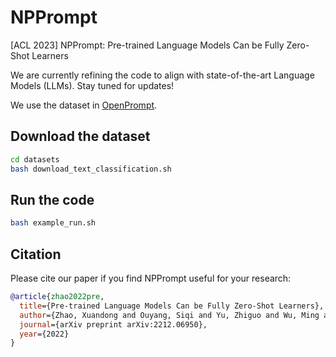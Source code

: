 # NPPrompt
[ACL 2023] NPPrompt: Pre-trained Language Models Can be Fully Zero-Shot Learners

We are currently refining the code to align with state-of-the-art Language Models (LLMs). Stay tuned for updates!

We use the dataset in [OpenPrompt](https://github.com/thunlp/OpenPrompt).

## Download the dataset

```bash
cd datasets
bash download_text_classification.sh
```

## Run the code

```bash
bash example_run.sh
```


## Citation

Please cite our paper if you find NPPrompt useful for your research:

```bibtex
@article{zhao2022pre,
  title={Pre-trained Language Models Can be Fully Zero-Shot Learners},
  author={Zhao, Xuandong and Ouyang, Siqi and Yu, Zhiguo and Wu, Ming and Li, Lei},
  journal={arXiv preprint arXiv:2212.06950},
  year={2022}
}
```